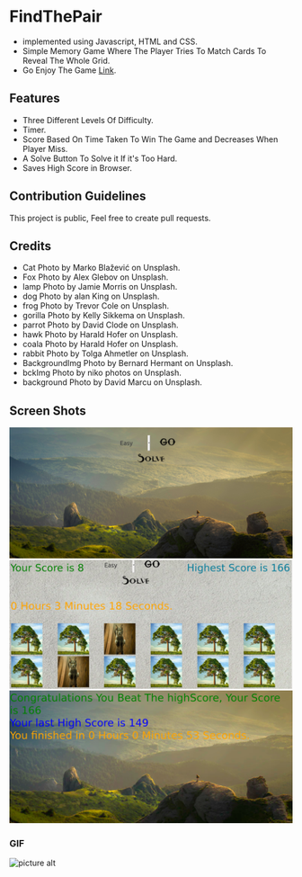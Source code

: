 # FindThePair
- implemented using Javascript, HTML and CSS.
- Simple Memory Game Where The Player Tries To Match Cards To Reveal The Whole Grid.
- Go Enjoy The Game [Link](https://hydroxidex.github.io/FindThePair/).


## Features ##
- Three Different Levels Of Difficulty.
- Timer.
- Score Based On Time Taken To Win The Game and Decreases When Player Miss.
- A Solve Button To Solve it If it's Too Hard.
- Saves High Score in Browser.

## Contribution Guidelines ##
This project is public, Feel free to create pull requests.

## Credits ##

- Cat Photo by Marko Blažević on Unsplash.
- Fox Photo by Alex Glebov on Unsplash.
- lamp Photo by Jamie Morris on Unsplash.
- dog Photo by alan King on Unsplash.
- frog Photo by Trevor Cole on Unsplash.
- gorilla Photo by Kelly Sikkema on Unsplash.
- parrot Photo by David Clode on Unsplash.
- hawk Photo by Harald Hofer on Unsplash.
- coala Photo by Harald Hofer on Unsplash.
- rabbit Photo by Tolga Ahmetler on Unsplash.
- BackgroundImg Photo by Bernard Hermant on Unsplash.
- bckImg Photo by niko photos on Unsplash.
- background Photo by David Marcu on Unsplash.

## Screen Shots ##
![picture alt](https://github.com/HydroxideX/FindThePair/blob/master/screenshots/screenshot_1.png)
![picture alt](https://github.com/HydroxideX/FindThePair/blob/master/screenshots/screenshot_2.png)
![picture alt](https://github.com/HydroxideX/FindThePair/blob/master/screenshots/screenshot_3.png)

### GIF ###
![picture alt](https://github.com/HydroxideX/FindThePair/blob/master/screenshots/firstGif.gif)
